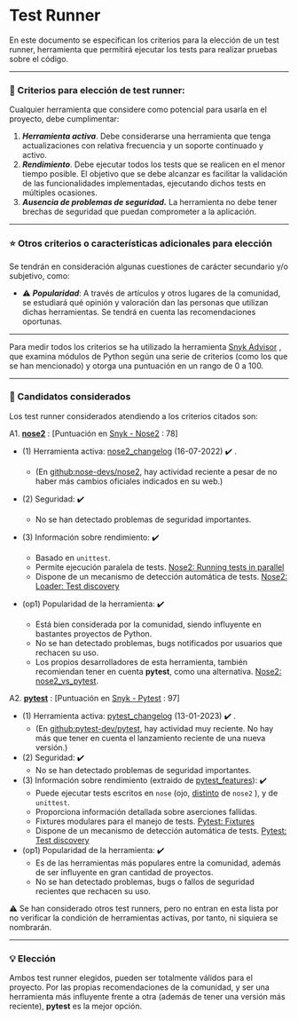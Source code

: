 # Test Runner

En este documento se especifican los criterios para la elección de un test runner, herramienta que permitirá ejecutar los tests para realizar pruebas sobre el código.

****

### :page_with_curl: Criterios para elección de test runner:

Cualquier herramienta que considere como potencial para usarla en el proyecto, debe cumplimentar:

1. ***Herramienta activa***. Debe considerarse una herramienta que tenga actualizaciones con relativa frecuencia y un soporte continuado y activo.
2. ***Rendimiento***. Debe ejecutar todos los tests que se realicen en el menor tiempo posible. El objetivo que se debe alcanzar es facilitar la validación de las funcionalidades implementadas, ejecutando dichos tests en múltiples ocasiones.
2. ***Ausencia de problemas de seguridad.*** La herramienta no debe tener brechas de seguridad que puedan comprometer a la aplicación.

****

### :star: Otros criterios o características adicionales para elección

Se tendrán en consideración algunas cuestiones de carácter secundario y/o subjetivo, como:

* :warning: ***Popularidad***: A través de artículos y otros lugares de la comunidad, se estudiará qué opinión y valoración dan las personas que utilizan dichas herramientas. Se tendrá en cuenta las recomendaciones oportunas.

****

Para medir todos los criterios se ha utilizado la herramienta [Snyk Advisor](https://snyk.io/advisor/python/) , que examina módulos de Python según una serie de criterios (como los que se han mencionado) y otorga una puntuación en un rango de 0 a 100.

****

### :dart: Candidatos considerados

Los test runner considerados atendiendo a los criterios citados son:

A1. **[nose2](https://docs.nose2.io/en/latest/)** : [Puntuación en [Snyk - Nose2](https://snyk.io/advisor/python/nose2) : 78]
* (1) Herramienta activa: [nose2_changelog](https://docs.nose2.io/en/latest/changelog.html) (16-07-2022) :heavy_check_mark: . 
  * (En [github:nose-devs/nose2](https://github.com/nose-devs/nose2), hay actividad reciente a pesar de no haber más cambios oficiales indicados en su web.)
* (2) Seguridad: :heavy_check_mark:
  * No se han detectado problemas de seguridad importantes.

* (3) Información sobre rendimiento: :heavy_check_mark: 
  * Basado en `unittest`.
  * Permite ejecución paralela de tests. [Nose2: Running tests in parallel](https://docs.nose2.io/en/latest/plugins/mp.html)
  * Dispone de un mecanismo de detección automática de tests. [Nose2: Loader: Test discovery](https://docs.nose2.io/en/latest/plugins/discovery.html)
* (op1) Popularidad de la herramienta: :heavy_check_mark: 
  * Está bien considerada por la comunidad, siendo influyente en bastantes proyectos de Python.
  * No se han detectado problemas, bugs notificados por usuarios que rechacen su uso.
  * Los propios desarrolladores de esta herramienta, también recomiendan tener en cuenta **pytest**, como una alternativa. [Nose2: nose2_vs_pytest](https://docs.nose2.io/en/latest/#nose2-vs-pytest).

A2. **[pytest](https://docs.pytest.org/en/7.2.x/)** : [Puntuación en [Snyk - Pytest](https://snyk.io/advisor/python/pytest) : 97]
* (1) Herramienta activa: [pytest_changelog](https://docs.pytest.org/en/7.2.x/changelog.html) (13-01-2023) :heavy_check_mark: . 
  * (En [github:pytest-dev/pytest](https://github.com/pytest-dev/pytest), hay actividad muy reciente. No hay más que tener en cuenta el lanzamiento reciente de una nueva versión.)
* (2) Seguridad: :heavy_check_mark:
  * No se han detectado problemas de seguridad importantes.
* (3) Información sobre rendimiento (extraido de [pytest_features](https://github.com/pytest-dev/pytest#features)): :heavy_check_mark: 
  * Puede ejecutar tests escritos en `nose` (ojo, [distinto](https://docs.nose2.io/en/latest/differences.html#nose2-is-not-nose) de `nose2` ), y de `unittest`.
  * Proporciona información detallada sobre aserciones fallidas.
  * Fixtures modulares para el manejo de tests. [Pytest: Fixtures](https://docs.pytest.org/en/stable/explanation/fixtures.html)
  * Dispone de un mecanismo de detección automática de tests. [Pytest: Test discovery](https://docs.pytest.org/en/stable/explanation/goodpractices.html#python-test-discovery)
* (op1) Popularidad de la herramienta: :heavy_check_mark: 
  * Es de las herramientas más populares entre la comunidad, además de ser influyente en gran cantidad de proyectos.
  * No se han detectado problemas, bugs o fallos de seguridad recientes que rechacen su uso.

:warning: Se han considerado otros test runners, pero no entran en esta lista por no verificar la condición de herramientas activas, por tanto, ni siquiera se nombrarán.

****

### :bulb: Elección

Ambos test runner elegidos, pueden ser totalmente válidos para el proyecto. Por las propias recomendaciones de la comunidad, y ser una herramienta más influyente frente a otra (además de tener una versión más reciente), **pytest** es la mejor opción.
